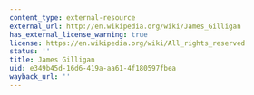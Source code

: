 ```yaml
---
content_type: external-resource
external_url: http://en.wikipedia.org/wiki/James_Gilligan
has_external_license_warning: true
license: https://en.wikipedia.org/wiki/All_rights_reserved
status: ''
title: James Gilligan
uid: e349b45d-16d6-419a-aa61-4f180597fbea
wayback_url: ''
---
```

